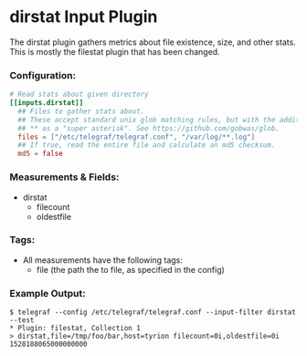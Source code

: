 # dirstat Input Plugin

The dirstat plugin gathers metrics about file existence, size, and other stats. 
This is mostly the filestat plugin that has been changed.


### Configuration:

```toml
# Read stats about given directory
[[inputs.dirstat]]
  ## Files to gather stats about.
  ## These accept standard unix glob matching rules, but with the addition of
  ## ** as a "super asterisk". See https://github.com/gobwas/glob.
  files = ["/etc/telegraf/telegraf.conf", "/var/log/**.log"]
  ## If true, read the entire file and calculate an md5 checksum.
  md5 = false
```

### Measurements & Fields:

- dirstat
    - filecount
    - oldestfile

### Tags:

- All measurements have the following tags:
    - file (the path the to file, as specified in the config)

### Example Output:

```
$ telegraf --config /etc/telegraf/telegraf.conf --input-filter dirstat --test
* Plugin: filestat, Collection 1
> dirstat,file=/tmp/foo/bar,host=tyrion filecount=0i,oldestfile=0i 1528188065000000000
```
